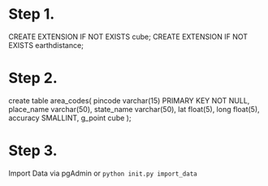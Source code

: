 Step 1. 
===========
CREATE EXTENSION IF NOT EXISTS cube;
CREATE EXTENSION IF NOT EXISTS earthdistance;


Step 2. 
===========
create table area_codes(
  pincode varchar(15) PRIMARY KEY NOT NULL, 
  place_name varchar(50), 
  state_name varchar(50), 
  lat float(5), 
  long float(5), 
  accuracy SMALLINT,
  g_point cube
);


Step 3. 
===========
Import Data via pgAdmin or `python init.py import_data`